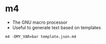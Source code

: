 # m4

- The GNU macro processor
- Useful to generate text based on templates

```shell
m4 -DMY_VAR=bar template.json.m4
```
